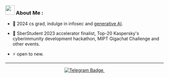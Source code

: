 ### <img src="https://media.giphy.com/media/WUlplcMpOCEmTGBtBW/giphy.gif" width="30"> About Me :

- :telescope: 2024 cs grad, indulge in infosec and <a href='https://academai.ru'>generative AI</a>.  

- :seedling: SberStudent 2023 accelerator finalist, Top-20 Kaspersky's cyberimmunity development hackathon, MIPT Gigachat Challenge and other events.

- :zap: open to new.

---

<div align="center" id="badges">
  <a href="https://t.me/soitends">
  <img src="https://img.shields.io/badge/Telegram-blue?style=for-the-badge&logo=telegram&logoColor=white" alt="Telegram Badge"/>
   </a>
<img src="https://komarev.com/ghpvc/?username=ArsenKakasyan&style=flat-square&color=blue" alt=""/>


</div>
 
